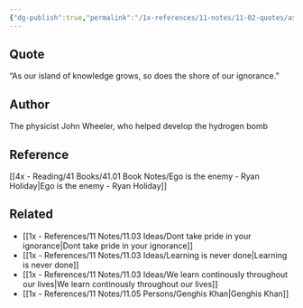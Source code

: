 ```yaml
---
{"dg-publish":true,"permalink":"/1x-references/11-notes/11-02-quotes/as-our-island-of-knowledge-grows-so-does-the-shore-of-our-ignorance-john-wheeler/","title":"As our island of knowledge grows, so does the shore of our ignorance - John Wheeler","created":"2024-06-30T21:44:26.369+03:00","updated":"2024-07-02T08:30:36.178+03:00"}
---
```



## Quote
“As our island of knowledge grows, so does the shore of our ignorance.”

## Author
The physicist John Wheeler, who helped develop the hydrogen bomb

## Reference
[[4x - Reading/41 Books/41.01 Book Notes/Ego is the enemy - Ryan Holiday\|Ego is the enemy - Ryan Holiday]]

## Related
- [[1x - References/11 Notes/11.03 Ideas/Dont take pride in your ignorance\|Dont take pride in your ignorance]]
- [[1x - References/11 Notes/11.03 Ideas/Learning is never done\|Learning is never done]]
- [[1x - References/11 Notes/11.03 Ideas/We learn continously throughout our lives\|We learn continously throughout our lives]]
- [[1x - References/11 Notes/11.05 Persons/Genghis Khan\|Genghis Khan]]